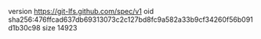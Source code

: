 version https://git-lfs.github.com/spec/v1
oid sha256:476ffcad637db69313073c2c127bd8fc9a582a33b9cf34260f56b091d1b30c98
size 14923
